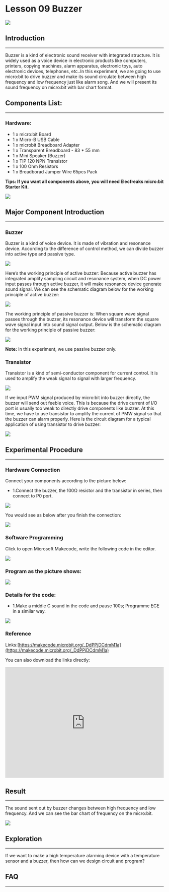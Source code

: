# Lesson 09 Buzzer 

 ![](./images/nCSnCEt.jpg)

## Introduction

---
Buzzer is a kind of electronic sound receiver with integrated structure. It is widely used as a voice device in electronic products like computers, printers, copying machines, alarm apparatus, electronic toys, auto electronic devices, telephones, etc..In this experiment, we are going to use micro:bit to drive buzzer and make its sound circulate between high frequency and low frequency just like alarm song. And we will present its sound frequency on micro:bit  with bar chart format.

## Components List:
---
### Hardware:
- 1 x micro:bit Board
- 1 x Micro-B USB Cable
- 1 x microbit Breadboard Adapter
- 1 x Transparent Breadboard - 83 * 55 mm
- 1 x Mini Speaker (Buzzer)
- 1 x TIP 120 NPN Transistor
- 1 x 100 Ohm Resistors
- 1 x Breadborad Jumper Wire 65pcs Pack

****Tips: If you want all components above, you will need Elecfreaks micro:bit Starter Kit.****

![](./images/W4tseua.jpg)

## Major Component Introduction

---
### Buzzer

Buzzer is a kind of voice device. It is made of vibration and resonance device. According to the difference of control method, we can divide buzzer into active type and passive type.

![](./images/KfDVHIk.jpg)

Here’s the working principle of active buzzer: 
Because active buzzer has integrated amplify sampling circuit and resonance system, when DC power input passes through active buzzer, it will make resonance device generate sound signal. We can see the schematic diagram below for the working principle of active buzzer:

![](./images/spNnKiB.jpg) 

The working principle of passive buzzer is: When square wave signal passes through the buzzer, its resonance device will transform the square wave signal input into sound signal output. Below is the schematic diagram for the working principle of passive buzzer:

![](./images/kNHyjjl.jpg)

****Note:**** In this experiment, we use passive buzzer only.

### Transistor

Transistor is a kind of semi-conductor component for current control. It is used to amplify the weak signal to signal with larger frequency.

![](./images/LEvAFS5.jpg)

If we input PWM signal produced by micro:bit into buzzer directly, the buzzer will send out feeble voice. This is because the drive current of I/O port is usually too weak to directly drive components like buzzer. At this time, we have to use transistor to amplify the current of PMW signal so that the buzzer can alarm properly. Here is the circuit diagram for a typical application of using transistor to drive buzzer:

![](./images/ZhQ3fhv.jpg)


## Experimental Procedure
---
### Hardware Connection
Connect your components according to the picture below: 

- 1.Connect the buzzer, the 100Ω resistor and the transistor in series, then connect to P0 port.

![](./images/YTNuh7H.jpg)

You would see as  below after you finish the connection: 

![](./images/iYiZM7O.jpg)

### Software Programming

Click to open Microsoft Makecode, write the following code in the editor.

![](./images/JHZUvh2.png)

### Program as the picture shows:

![](./images/6bZq6wz.png)

### Details for the code:
- 1.Make a middle C sound in the code and pause 100s; Programme EGE in a similar way.

![](./images/PyomwJL.png)

### Reference
Links:[https://makecode.microbit.org/_DdPPjDCdmM1a](https://makecode.microbit.org/_DdPPjDCdmM1a)

You can also download the links directly:

<div style="position:relative;height:0;padding-bottom:70%;overflow:hidden;"><iframe style="position:absolute;top:0;left:0;width:100%;height:100%;" src="https://makecode.microbit.org/#pub:_DdPPjDCdmM1a" frameborder="0" sandbox="allow-popups allow-forms allow-scripts allow-same-origin"></iframe></div>  

## Result
---
The sound sent out by buzzer changes between high frequency and low frequency. And we can see the bar chart of frequency on the micro:bit.

![](./images/2AJXtVY.gif)


## Exploration
---
If we want to make a high temperature alarming device with a temperature sensor and a buzzer, then how can we design circuit and program? 

## FAQ
---



